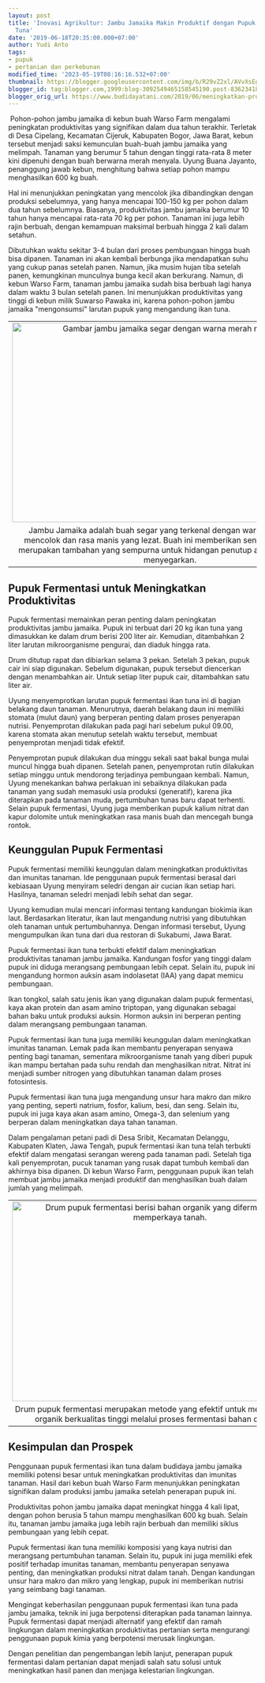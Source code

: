 ```yaml
---
layout: post
title: 'Inovasi Agrikultur: Jambu Jamaika Makin Produktif dengan Pupuk Fermentasi
  Tuna'
date: '2019-06-18T20:35:00.000+07:00'
author: Yudi Anto
tags:
- pupuk
- pertanian dan perkebunan
modified_time: '2023-05-19T08:16:16.532+07:00'
thumbnail: https://blogger.googleusercontent.com/img/b/R29vZ2xl/AVvXsEgSvaHytUmPvUdlPFdiUIoP-bL47wjQSDAYzEV-41x8L7piQqLp32-R2BIk06DviwHSKSSRbhgo_8ELsSmFCp9Fw_c5L8BBV-9_4vJRQHzQXnKIf_4KVzvWrguM4DufGWY95FVj26WvsefknXughvWtoY_MqwyL6hgwXLExasli-tszW5P7SLHKXw9QNA/s72-w640-c-h404/pupuk_800x506.jpg
blogger_id: tag:blogger.com,1999:blog-3092549465158545190.post-8362341874258899044
blogger_orig_url: https://www.budidayatani.com/2019/06/meningkatkan-produktivitas-dan-imunitas.html
---
```


<p>&nbsp;Pohon-pohon jambu jamaika di kebun buah Warso Farm mengalami peningkatan produktivitas yang signifikan dalam dua tahun terakhir. Terletak di Desa Cipelang, Kecamatan Cijeruk, Kabupaten Bogor, Jawa Barat, kebun tersebut menjadi saksi kemunculan buah-buah jambu jamaika yang melimpah. Tanaman yang berumur 5 tahun dengan tinggi rata-rata 8 meter kini dipenuhi dengan buah berwarna merah menyala. Uyung Buana Jayanto, penanggung jawab kebun, menghitung bahwa setiap pohon mampu menghasilkan 600 kg buah.</p><p>Hal ini menunjukkan peningkatan yang mencolok jika dibandingkan dengan produksi sebelumnya, yang hanya mencapai 100-150 kg per pohon dalam dua tahun sebelumnya. Biasanya, produktivitas jambu jamaika berumur 10 tahun hanya mencapai rata-rata 70 kg per pohon. Tanaman ini juga lebih rajin berbuah, dengan kemampuan maksimal berbuah hingga 2 kali dalam setahun.</p><p>Dibutuhkan waktu sekitar 3-4 bulan dari proses pembungaan hingga buah bisa dipanen. Tanaman ini akan kembali berbunga jika mendapatkan suhu yang cukup panas setelah panen. Namun, jika musim hujan tiba setelah panen, kemungkinan munculnya bunga kecil akan berkurang. Namun, di kebun Warso Farm, tanaman jambu jamaika sudah bisa berbuah lagi hanya dalam waktu 3 bulan setelah panen. Ini menunjukkan produktivitas yang tinggi di kebun milik Suwarso Pawaka ini, karena pohon-pohon jambu jamaika "mengonsumsi" larutan pupuk yang mengandung ikan tuna.</p><table align="center" cellpadding="0" cellspacing="0" class="tr-caption-container" style="margin-left: auto; margin-right: auto;"><tbody><tr><td style="text-align: center;"><a href="https://blogger.googleusercontent.com/img/b/R29vZ2xl/AVvXsEgSvaHytUmPvUdlPFdiUIoP-bL47wjQSDAYzEV-41x8L7piQqLp32-R2BIk06DviwHSKSSRbhgo_8ELsSmFCp9Fw_c5L8BBV-9_4vJRQHzQXnKIf_4KVzvWrguM4DufGWY95FVj26WvsefknXughvWtoY_MqwyL6hgwXLExasli-tszW5P7SLHKXw9QNA/s800/pupuk_800x506.jpg" imageanchor="1" style="margin-left: auto; margin-right: auto;"><img alt="Gambar jambu jamaika segar dengan warna merah menyala" border="0" data-original-height="506" data-original-width="800" height="404" src="https://blogger.googleusercontent.com/img/b/R29vZ2xl/AVvXsEgSvaHytUmPvUdlPFdiUIoP-bL47wjQSDAYzEV-41x8L7piQqLp32-R2BIk06DviwHSKSSRbhgo_8ELsSmFCp9Fw_c5L8BBV-9_4vJRQHzQXnKIf_4KVzvWrguM4DufGWY95FVj26WvsefknXughvWtoY_MqwyL6hgwXLExasli-tszW5P7SLHKXw9QNA/w640-h404/pupuk_800x506.jpg" title="Jambu Jamaika: Buah Segar dengan Kecantikan Merah yang Menggoda" width="640" /></a></td></tr><tr><td class="tr-caption" style="text-align: center;">Jambu Jamaika adalah buah segar yang terkenal dengan warna merah yang mencolok dan rasa manis yang lezat. Buah ini memberikan sensasi eksotis dan merupakan tambahan yang sempurna untuk hidangan penutup atau camilan yang menyegarkan.</td></tr></tbody></table><h2>Pupuk Fermentasi untuk Meningkatkan Produktivitas</h2><p>Pupuk fermentasi memainkan peran penting dalam peningkatan produktivitas jambu jamaika. Pupuk ini terbuat dari 20 kg ikan tuna yang dimasukkan ke dalam drum berisi 200 liter air. Kemudian, ditambahkan 2 liter larutan mikroorganisme pengurai, dan diaduk hingga rata.</p><p>Drum ditutup rapat dan dibiarkan selama 3 pekan. Setelah 3 pekan, pupuk cair ini siap digunakan. Sebelum digunakan, pupuk tersebut diencerkan dengan menambahkan air. Untuk setiap liter pupuk cair, ditambahkan satu liter air.</p><p>Uyung menyemprotkan larutan pupuk fermentasi ikan tuna ini di bagian belakang daun tanaman. Menurutnya, daerah belakang daun ini memiliki stomata (mulut daun) yang berperan penting dalam proses penyerapan nutrisi. Penyemprotan dilakukan pada pagi hari sebelum pukul 09.00, karena stomata akan menutup setelah waktu tersebut, membuat penyemprotan menjadi tidak efektif.</p><p>Penyemprotan pupuk dilakukan dua minggu sekali saat bakal bunga mulai muncul hingga buah dipanen. Setelah panen, penyemprotan rutin dilakukan setiap minggu untuk mendorong terjadinya pembungaan kembali. Namun, Uyung menekankan bahwa perlakuan ini sebaiknya dilakukan pada tanaman yang sudah memasuki usia produksi (generatif), karena jika diterapkan pada tanaman muda, pertumbuhan tunas baru dapat terhenti. Selain pupuk fermentasi, Uyung juga memberikan pupuk kalium nitrat dan kapur dolomite untuk meningkatkan rasa manis buah dan mencegah bunga rontok.</p><h2>Keunggulan Pupuk Fermentasi</h2><p>Pupuk fermentasi memiliki keunggulan dalam meningkatkan produktivitas dan imunitas tanaman. Ide penggunaan pupuk fermentasi berasal dari kebiasaan Uyung menyiram seledri dengan air cucian ikan setiap hari. Hasilnya, tanaman seledri menjadi lebih sehat dan segar.</p><p>Uyung kemudian mulai mencari informasi tentang kandungan biokimia ikan laut. Berdasarkan literatur, ikan laut mengandung nutrisi yang dibutuhkan oleh tanaman untuk pertumbuhannya. Dengan informasi tersebut, Uyung mengumpulkan ikan tuna dari dua restoran di Sukabumi, Jawa Barat.</p><p>Pupuk fermentasi ikan tuna terbukti efektif dalam meningkatkan produktivitas tanaman jambu jamaika. Kandungan fosfor yang tinggi dalam pupuk ini diduga merangsang pembungaan lebih cepat. Selain itu, pupuk ini mengandung hormon auksin asam indolasetat (IAA) yang dapat memicu pembungaan.</p><p>Ikan tongkol, salah satu jenis ikan yang digunakan dalam pupuk fermentasi, kaya akan protein dan asam amino triptopan, yang digunakan sebagai bahan baku untuk produksi auksin. Hormon auksin ini berperan penting dalam merangsang pembungaan tanaman.</p><p>Pupuk fermentasi ikan tuna juga memiliki keunggulan dalam meningkatkan imunitas tanaman. Lemak pada ikan membantu penyerapan senyawa penting bagi tanaman, sementara mikroorganisme tanah yang diberi pupuk ikan mampu bertahan pada suhu rendah dan menghasilkan nitrat. Nitrat ini menjadi sumber nitrogen yang dibutuhkan tanaman dalam proses fotosintesis.</p><p>Pupuk fermentasi ikan tuna juga mengandung unsur hara makro dan mikro yang penting, seperti natrium, fosfor, kalium, besi, dan seng. Selain itu, pupuk ini juga kaya akan asam amino, Omega-3, dan selenium yang berperan dalam meningkatkan daya tahan tanaman.</p><p>Dalam pengalaman petani padi di Desa Sribit, Kecamatan Delanggu, Kabupaten Klaten, Jawa Tengah, pupuk fermentasi ikan tuna telah terbukti efektif dalam mengatasi serangan wereng pada tanaman padi. Setelah tiga kali penyemprotan, pucuk tanaman yang rusak dapat tumbuh kembali dan akhirnya bisa dipanen. Di kebun Warso Farm, penggunaan pupuk ikan telah membuat jambu jamaika menjadi produktif dan menghasilkan buah dalam jumlah yang melimpah.</p><table align="center" cellpadding="0" cellspacing="0" class="tr-caption-container" style="margin-left: auto; margin-right: auto;"><tbody><tr><td style="text-align: center;"><a href="https://blogger.googleusercontent.com/img/b/R29vZ2xl/AVvXsEjBthtTOt5CLPqPcM2JHboAA0RcQ3FMrS4SAGQmfbgykUslaz1nTfeCSOHrJelH-NBDM7Ne1Vo2IAM2938EOphJT-_5_UOwvm8124iYCK9umxQB_7B4X5AXuSKYK0YCjNLc1YnU1B8BqewWZPL4IK7QBgrwZrGsxQh1N4i3I9X-IxuSo-n_MebVIMf7DQ/s800/pupuk_800x505.jpg" imageanchor="1" style="margin-left: auto; margin-right: auto;"><img alt="Drum pupuk fermentasi berisi bahan organik yang difermentasi untuk memperkaya tanah." border="0" data-original-height="505" data-original-width="800" height="404" src="https://blogger.googleusercontent.com/img/b/R29vZ2xl/AVvXsEjBthtTOt5CLPqPcM2JHboAA0RcQ3FMrS4SAGQmfbgykUslaz1nTfeCSOHrJelH-NBDM7Ne1Vo2IAM2938EOphJT-_5_UOwvm8124iYCK9umxQB_7B4X5AXuSKYK0YCjNLc1YnU1B8BqewWZPL4IK7QBgrwZrGsxQh1N4i3I9X-IxuSo-n_MebVIMf7DQ/w640-h404/pupuk_800x505.jpg" title="Drum Pupuk Fermentasi: Memperkaya Tanah dengan Bahan Organik yang Difermentasi" width="640" /></a></td></tr><tr><td class="tr-caption" style="text-align: center;">Drum pupuk fermentasi merupakan metode yang efektif untuk menghasilkan pupuk organik berkualitas tinggi melalui proses fermentasi bahan organik alami.</td></tr></tbody></table><h2>Kesimpulan dan Prospek</h2><p>Penggunaan pupuk fermentasi ikan tuna dalam budidaya jambu jamaika memiliki potensi besar untuk meningkatkan produktivitas dan imunitas tanaman. Hasil dari kebun buah Warso Farm menunjukkan peningkatan signifikan dalam produksi jambu jamaika setelah penerapan pupuk ini.</p><p>Produktivitas pohon jambu jamaika dapat meningkat hingga 4 kali lipat, dengan pohon berusia 5 tahun mampu menghasilkan 600 kg buah. Selain itu, tanaman jambu jamaika juga lebih rajin berbuah dan memiliki siklus pembungaan yang lebih cepat.</p><p>Pupuk fermentasi ikan tuna memiliki komposisi yang kaya nutrisi dan merangsang pertumbuhan tanaman. Selain itu, pupuk ini juga memiliki efek positif terhadap imunitas tanaman, membantu penyerapan senyawa penting, dan meningkatkan produksi nitrat dalam tanah. Dengan kandungan unsur hara makro dan mikro yang lengkap, pupuk ini memberikan nutrisi yang seimbang bagi tanaman.</p><p>Mengingat keberhasilan penggunaan pupuk fermentasi ikan tuna pada jambu jamaika, teknik ini juga berpotensi diterapkan pada tanaman lainnya. Pupuk fermentasi dapat menjadi alternatif yang efektif dan ramah lingkungan dalam meningkatkan produktivitas pertanian serta mengurangi penggunaan pupuk kimia yang berpotensi merusak lingkungan.</p><p>Dengan penelitian dan pengembangan lebih lanjut, penerapan pupuk fermentasi dalam pertanian dapat menjadi salah satu solusi untuk meningkatkan hasil panen dan menjaga kelestarian lingkungan.</p>